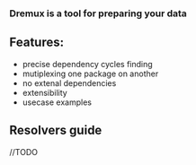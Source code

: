 ### Dremux is a tool for preparing your data

## Features:
  * precise dependency cycles finding
  * mutiplexing one package on another
  * no extenal dependencies
  * extensibility
  * usecase examples

## Resolvers guide
//TODO
